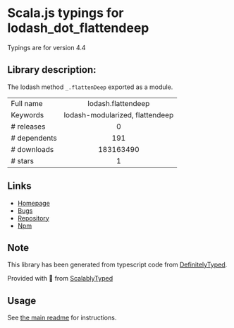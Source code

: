 
# Scala.js typings for lodash_dot_flattendeep

Typings are for version 4.4

## Library description:
The lodash method `_.flattenDeep` exported as a module.

|                    |                 |
| ------------------ | :-------------: |
| Full name          | lodash.flattendeep |
| Keywords           | lodash-modularized, flattendeep |
| # releases         | 0 |
| # dependents       | 191 |
| # downloads        | 183163490 |
| # stars            | 1 |

## Links
- [Homepage](https://lodash.com/)
- [Bugs](https://github.com/lodash/lodash/issues)
- [Repository](https://github.com/lodash/lodash)
- [Npm](https://www.npmjs.com/package/lodash.flattendeep)
    


## Note
This library has been generated from typescript code from [DefinitelyTyped](https://definitelytyped.org).

Provided with :purple_heart: from [ScalablyTyped](https://github.com/oyvindberg/ScalablyTyped)

## Usage
See [the main readme](../../readme.md) for instructions.


